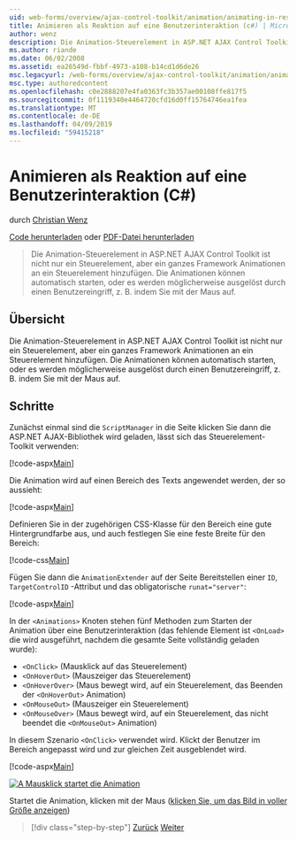 ```yaml
---
uid: web-forms/overview/ajax-control-toolkit/animation/animating-in-response-to-user-interaction-cs
title: Animieren als Reaktion auf eine Benutzerinteraktion (c#) | Microsoft-Dokumentation
author: wenz
description: Die Animation-Steuerelement in ASP.NET AJAX Control Toolkit ist nicht nur ein Steuerelement, aber ein ganzes Framework Animationen an ein Steuerelement hinzufügen. Die Animationen können Sternen...
ms.author: riande
ms.date: 06/02/2008
ms.assetid: ea26549d-fbbf-4973-a108-b14cd1d6de26
msc.legacyurl: /web-forms/overview/ajax-control-toolkit/animation/animating-in-response-to-user-interaction-cs
msc.type: authoredcontent
ms.openlocfilehash: c0e2888207e4fa0363fc3b357ae00108ffe817f5
ms.sourcegitcommit: 0f1119340e4464720cfd16d0ff15764746ea1fea
ms.translationtype: MT
ms.contentlocale: de-DE
ms.lasthandoff: 04/09/2019
ms.locfileid: "59415218"
---
```

# <a name="animating-in-response-to-user-interaction-c"></a>Animieren als Reaktion auf eine Benutzerinteraktion (C#)

durch [Christian Wenz](https://github.com/wenz)

[Code herunterladen](http://download.microsoft.com/download/f/9/a/f9a26acd-8df4-4484-8a18-199e4598f411/Animation6.cs.zip) oder [PDF-Datei herunterladen](http://download.microsoft.com/download/6/7/1/6718d452-ff89-4d3f-a90e-c74ec2d636a3/animation6CS.pdf)

> Die Animation-Steuerelement in ASP.NET AJAX Control Toolkit ist nicht nur ein Steuerelement, aber ein ganzes Framework Animationen an ein Steuerelement hinzufügen. Die Animationen können automatisch starten, oder es werden möglicherweise ausgelöst durch einen Benutzereingriff, z. B. indem Sie mit der Maus auf.


## <a name="overview"></a>Übersicht

Die Animation-Steuerelement in ASP.NET AJAX Control Toolkit ist nicht nur ein Steuerelement, aber ein ganzes Framework Animationen an ein Steuerelement hinzufügen. Die Animationen können automatisch starten, oder es werden möglicherweise ausgelöst durch einen Benutzereingriff, z. B. indem Sie mit der Maus auf.

## <a name="steps"></a>Schritte

Zunächst einmal sind die `ScriptManager` in die Seite klicken Sie dann die ASP.NET AJAX-Bibliothek wird geladen, lässt sich das Steuerelement-Toolkit verwenden:

[!code-aspx[Main](animating-in-response-to-user-interaction-cs/samples/sample1.aspx)]

Die Animation wird auf einen Bereich des Texts angewendet werden, der so aussieht:

[!code-aspx[Main](animating-in-response-to-user-interaction-cs/samples/sample2.aspx)]

Definieren Sie in der zugehörigen CSS-Klasse für den Bereich eine gute Hintergrundfarbe aus, und auch festlegen Sie eine feste Breite für den Bereich:

[!code-css[Main](animating-in-response-to-user-interaction-cs/samples/sample3.css)]

Fügen Sie dann die `AnimationExtender` auf der Seite Bereitstellen einer `ID`, `TargetControlID` -Attribut und das obligatorische `runat="server"`:

[!code-aspx[Main](animating-in-response-to-user-interaction-cs/samples/sample4.aspx)]

In der `<Animations>` Knoten stehen fünf Methoden zum Starten der Animation über eine Benutzerinteraktion (das fehlende Element ist `<OnLoad>` die wird ausgeführt, nachdem die gesamte Seite vollständig geladen wurde):

- `<OnClick>` (Mausklick auf das Steuerelement)
- `<OnHoverOut>` (Mauszeiger das Steuerelement)
- `<OnHoverOver>` (Maus bewegt wird, auf ein Steuerelement, das Beenden der `<OnHoverOut>` Animation)
- `<OnMouseOut>` (Mauszeiger ein Steuerelement)
- `<OnMouseOver>` (Maus bewegt wird, auf ein Steuerelement, das nicht beendet die `<OnMouseOut>` Animation)

In diesem Szenario `<OnClick>` verwendet wird. Klickt der Benutzer im Bereich angepasst wird und zur gleichen Zeit ausgeblendet wird.

[!code-aspx[Main](animating-in-response-to-user-interaction-cs/samples/sample5.aspx)]


[![A Mausklick startet die Animation](animating-in-response-to-user-interaction-cs/_static/image2.png)](animating-in-response-to-user-interaction-cs/_static/image1.png)

Startet die Animation, klicken mit der Maus ([klicken Sie, um das Bild in voller Größe anzeigen](animating-in-response-to-user-interaction-cs/_static/image3.png))

> [!div class="step-by-step"]
> [Zurück](picking-one-animation-out-of-a-list-cs.md)
> [Weiter](disabling-actions-during-animation-cs.md)

